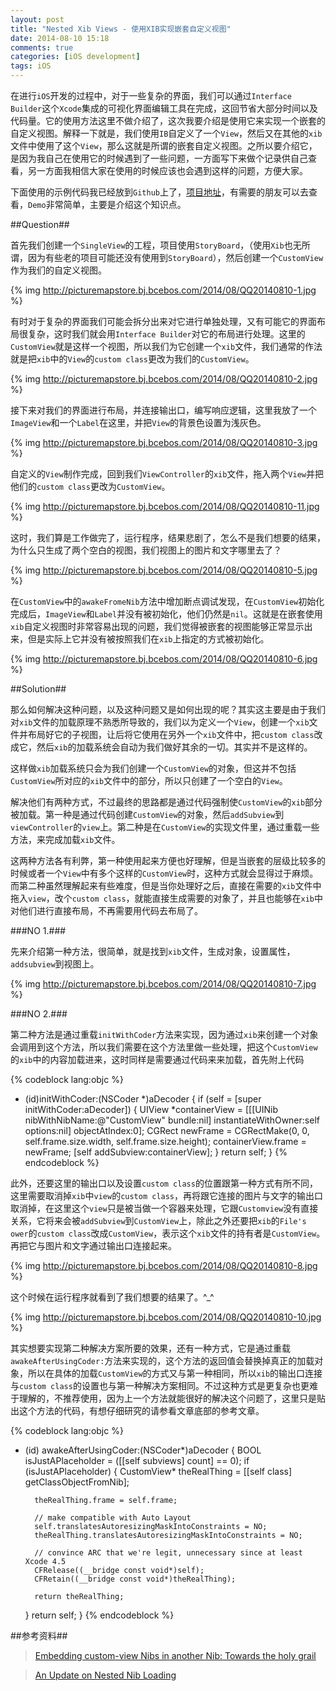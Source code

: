 ```yaml
---
layout: post
title: "Nested Xib Views - 使用XIB实现嵌套自定义视图"
date: 2014-08-10 15:18
comments: true
categories: [iOS development]
tags: iOS
---
```


在进行`iOS`开发的过程中，对于一些复杂的界面，我们可以通过`Interface Builder`这个`Xcode`集成的可视化界面编辑工具在完成，这回节省大部分时间以及代码量。它的使用方法这里不做介绍了，这次我要介绍是使用它来实现一个嵌套的自定义视图。解释一下就是，我们使用`IB`自定义了一个`View`，然后又在其他的`xib`文件中使用了这个`View`，那么这就是所谓的嵌套自定义视图。之所以要介绍它，是因为我自己在使用它的时候遇到了一些问题，一方面写下来做个记录供自己查看，另一方面我相信大家在使用的时候应该也会遇到这样的问题，方便大家。<!-- More -->

下面使用的示例代码我已经放到`Github`上了，[项目地址](https://github.com/wtlucky/nestedXibLoad)，有需要的朋友可以去查看，`Demo`非常简单，主要是介绍这个知识点。

##Question##

首先我们创建一个`SingleView`的工程，项目使用`StoryBoard`，（使用`Xib`也无所谓，因为有些老的项目可能还没有使用到`StoryBoard`），然后创建一个`CustomView`作为我们的自定义视图。

{% img http://picturemapstore.bj.bcebos.com/2014/08/QQ20140810-1.jpg %}

有时对于复杂的界面我们可能会拆分出来对它进行单独处理，又有可能它的界面布局很复杂，这时我们就会用`Interface Builder`对它的布局进行处理。这里的`CustomView`就是这样一个视图，所以我们为它创建一个`xib`文件，我们通常的作法就是把`xib`中的`View`的`custom class`更改为我们的`CustomView`。

{% img http://picturemapstore.bj.bcebos.com/2014/08/QQ20140810-2.jpg %}

接下来对我们的界面进行布局，并连接输出口，编写响应逻辑，这里我放了一个`ImageView`和一个`Label`在这里，并把`View`的背景色设置为浅灰色。

{% img http://picturemapstore.bj.bcebos.com/2014/08/QQ20140810-3.jpg %}

自定义的`View`制作完成，回到我们`ViewController`的`xib`文件，拖入两个`View`并把他们的`custom class`更改为`CustomView`。

{% img http://picturemapstore.bj.bcebos.com/2014/08/QQ20140810-11.jpg %} 

这时，我们算是工作做完了，运行程序，结果悲剧了，怎么不是我们想要的结果，为什么只生成了两个空白的视图，我们视图上的图片和文字哪里去了？

{% img http://picturemapstore.bj.bcebos.com/2014/08/QQ20140810-5.jpg %}

在`CustomView`中的`awakeFromeNib`方法中增加断点调试发现，在`CustomView`初始化完成后，`ImageView`和`Label`并没有被初始化，他们仍然是`nil`。这就是在嵌套使用`xib`自定义视图时非常容易出现的问题，我们觉得被嵌套的视图能够正常显示出来，但是实际上它并没有被按照我们在`xib`上指定的方式被初始化。

{% img http://picturemapstore.bj.bcebos.com/2014/08/QQ20140810-6.jpg %}

##Solution##

那么如何解决这种问题，以及这种问题又是如何出现的呢？其实这主要是由于我们对`xib`文件的加载原理不熟悉所导致的，我们以为定义一个`View`，创建一个`xib`文件并布局好它的子视图，让后将它使用在另外一个`xib`文件中，把`custom class`改成它，然后`xib`的加载系统会自动为我们做好其余的一切。其实并不是这样的。

这样做`xib`加载系统只会为我们创建一个`CustomView`的对象，但这并不包括`CustomView`所对应的`xib`文件中的部分，所以只创建了一个空白的`View`。

解决他们有两种方式，不过最终的思路都是通过代码强制使`CustomView`的`xib`部分被加载。第一种是通过代码创建`CustomView`的对象，然后`addSubview`到`viewController`的`view`上。第二种是在`CustomView`的实现文件里，通过重载一些方法，来完成加载`xib`文件。

这两种方法各有利弊，第一种使用起来方便也好理解，但是当嵌套的层级比较多的时候或者一个`View`中有多个这样的`CustomView`时，这种方式就会显得过于麻烦。而第二种虽然理解起来有些难度，但是当你处理好之后，直接在需要的`xib`文件中拖入`view`，改个`custom class`，就能直接生成需要的对象了，并且也能够在`xib`中对他们进行直接布局，不再需要用代码去布局了。

###NO 1.###

先来介绍第一种方法，很简单，就是找到`xib`文件，生成对象，设置属性，`addsubview`到视图上。

{% img http://picturemapstore.bj.bcebos.com/2014/08/QQ20140810-7.jpg %}

###NO 2.###

第二种方法是通过重载`initWithCoder`方法来实现，因为通过`xib`来创建一个对象会调用到这个方法，所以我们需要在这个方法里做一些处理，把这个`CustomView`的`xib`中的内容加载进来，这时同样是需要通过代码来来加载，首先附上代码

{% codeblock lang:objc %}
- (id)initWithCoder:(NSCoder *)aDecoder
{
    if (self = [super initWithCoder:aDecoder]) {
        UIView *containerView = [[[UINib nibWithNibName:@"CustomView" bundle:nil] instantiateWithOwner:self options:nil] objectAtIndex:0];
        CGRect newFrame = CGRectMake(0, 0, self.frame.size.width, self.frame.size.height);
        containerView.frame = newFrame;
        [self addSubview:containerView];
    }
    return self;
}
{% endcodeblock %}

此外，还要这里的输出口以及设置`custom class`的位置跟第一种方式有所不同，这里需要取消掉`xib`中`view`的`custom class`，再将跟它连接的图片与文字的输出口取消掉，在这里这个`view`只是被当做一个容器来处理，它跟`Customview`没有直接关系，它将来会被`addSubview`到`CustomView`上，除此之外还要把`xib`的`File's ower`的`custom class`改成`CustomView`，表示这个`xib`文件的持有者是`CustomView`。再把它与图片和文字通过输出口连接起来。

{% img http://picturemapstore.bj.bcebos.com/2014/08/QQ20140810-8.jpg %}

这个时候在运行程序就看到了我们想要的结果了。^_^

{% img http://picturemapstore.bj.bcebos.com/2014/08/QQ20140810-10.jpg %}


其实想要实现第二种解决方案所要的效果，还有一种方式，它是通过重载`awakeAfterUsingCoder:`方法来实现的，这个方法的返回值会替换掉真正的加载对象，所以在具体的加载`CustomView`的方式又与第一种相同，所以`xib`的输出口连接与`custom class`的设置也与第一种解决方案相同。不过这种方式是更复杂也更难于理解的，不推荐使用，因为上一个方法就能很好的解决这个问题了，这里只是贴出这个方法的代码，有想仔细研究的请参看文章底部的参考文章。

{% codeblock lang:objc %}
- (id) awakeAfterUsingCoder:(NSCoder*)aDecoder {
    BOOL isJustAPlaceholder = ([[self subviews] count] == 0);
    if (isJustAPlaceholder) {
        CustomView* theRealThing = [[self class] getClassObjectFromNib];

        theRealThing.frame = self.frame; 

        // make compatible with Auto Layout
        self.translatesAutoresizingMaskIntoConstraints = NO;
        theRealThing.translatesAutoresizingMaskIntoConstraints = NO;

        // convince ARC that we're legit, unnecessary since at least Xcode 4.5
        CFRelease((__bridge const void*)self);
        CFRetain((__bridge const void*)theRealThing);

        return theRealThing;
    }
    return self;
}
{% endcodeblock %}

##参考资料##

>[Embedding custom-view Nibs in another Nib: Towards the holy grail][1]

>[An Update on Nested Nib Loading][2]

[1]: https://blog.compeople.eu/apps/?p=142
[2]: http://blog.yangmeyer.de/blog/2012/07/09/an-update-on-nested-nib-loading
